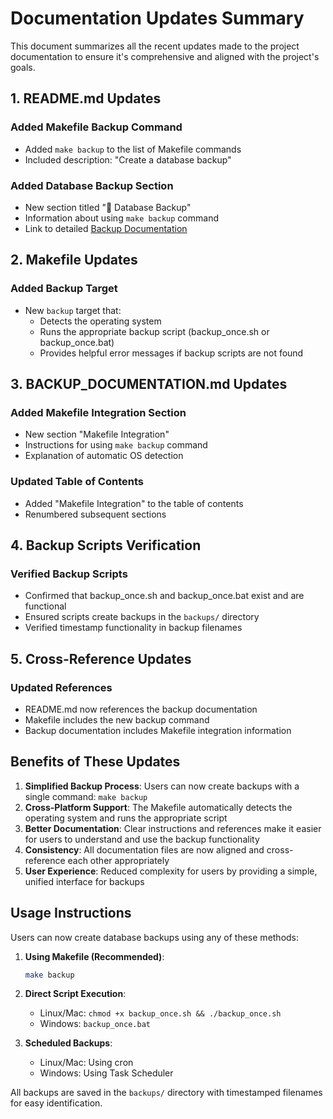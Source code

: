 # Documentation Updates Summary

This document summarizes all the recent updates made to the project documentation to ensure it's comprehensive and aligned with the project's goals.

## 1. README.md Updates

### Added Makefile Backup Command
- Added `make backup` to the list of Makefile commands
- Included description: "Create a database backup"

### Added Database Backup Section
- New section titled "🔄 Database Backup"
- Information about using `make backup` command
- Link to detailed [Backup Documentation](BACKUP_DOCUMENTATION.md)

## 2. Makefile Updates

### Added Backup Target
- New `backup` target that:
  - Detects the operating system
  - Runs the appropriate backup script (backup_once.sh or backup_once.bat)
  - Provides helpful error messages if backup scripts are not found

## 3. BACKUP_DOCUMENTATION.md Updates

### Added Makefile Integration Section
- New section "Makefile Integration"
- Instructions for using `make backup` command
- Explanation of automatic OS detection

### Updated Table of Contents
- Added "Makefile Integration" to the table of contents
- Renumbered subsequent sections

## 4. Backup Scripts Verification

### Verified Backup Scripts
- Confirmed that backup_once.sh and backup_once.bat exist and are functional
- Ensured scripts create backups in the `backups/` directory
- Verified timestamp functionality in backup filenames

## 5. Cross-Reference Updates

### Updated References
- README.md now references the backup documentation
- Makefile includes the new backup command
- Backup documentation includes Makefile integration information

## Benefits of These Updates

1. **Simplified Backup Process**: Users can now create backups with a single command: `make backup`
2. **Cross-Platform Support**: The Makefile automatically detects the operating system and runs the appropriate script
3. **Better Documentation**: Clear instructions and references make it easier for users to understand and use the backup functionality
4. **Consistency**: All documentation files are now aligned and cross-reference each other appropriately
5. **User Experience**: Reduced complexity for users by providing a simple, unified interface for backups

## Usage Instructions

Users can now create database backups using any of these methods:

1. **Using Makefile (Recommended)**:
   ```bash
   make backup
   ```

2. **Direct Script Execution**:
   - Linux/Mac: `chmod +x backup_once.sh && ./backup_once.sh`
   - Windows: `backup_once.bat`

3. **Scheduled Backups**:
   - Linux/Mac: Using cron
   - Windows: Using Task Scheduler

All backups are saved in the `backups/` directory with timestamped filenames for easy identification.